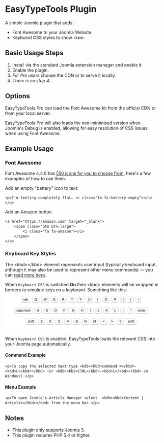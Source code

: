 # EasyTypeTools Plugin

A simple Joomla plugin that adds:

 - Font Awesome to your Joomla Website
 - Keyboard CSS styles to show `<kbd>`

## Basic Usage Steps
  1. Install via the standard Joomla extension manager and enable it.
  2. Enable the plugin.
  3. _For Pro users_ choose the CDN or to serve it locally.
  4. _There is no step 4…_

## Options

EasyTypeTools Pro can load the Font Awesome kit from the official CDN _or_ from your local server.

EasyTypeTools Pro will also loads the non-minimised version when Joomla's Debug is enabled, allowing for easy resolution of CSS issues when using Font Awesome.

## Example Usage
### Font Awesome
Font Awesome 4.4.0 has [550 icons for you to choose from](http://fontawesome.io/icons/), here's a few examples of how to use them.

Add an empty "battery" icon to text:

```
<p>I'm feeling completely flat… <i class="fa fa-battery-empty"></i></p>
```

Add an Amazon button

```
<a href="https://amazon.com" target="_blank">  
    <span class="btn btn-large">  
        <i class="fa fa-amazon"></i>  
    </span>  
</a>  
```
### Keyboard Key Styles
The &lt;kbd>&lt;/kbd> element represents user input (typically keyboard input, although it may also be used to represent other menu commands) — you can [read more here](http://www.w3.org/TR/html5/text-level-semantics.html#the-kbd-element).

When `Keyboard CSS` is switched **On** then &lt;kbd> elements will be wrapped in borders to simulate keys on a keyboard. Something like this:
![&lt;KBD> Elements Styled as Keys by CSS](Support%20Files/KBD_styled_as_Keys_by_CSS.png)

When `Keyboard CSS` is enabled, EasyTypeTools loads the relevant CSS into your Joomla page automatically.

#### Command Example
```
<p>To copy the selected text type <kdb><kbd>command ⌘</kbd>-<kbd>C</kbd></kbd> (or <kdb><kbd>CTRL</kbd>-<kbd>C</kbd></kbd> on Windows).</p>
```

#### Menu Example
```
<p>To open Joomla's Article Manager select  <kdb><kbd>Content | Articles</kbd></kbd> from the menu bar.</p>
```

## Notes
 - This plugin only supports Joomla 3.
 - This plugin requires PHP 5.4 or higher.
